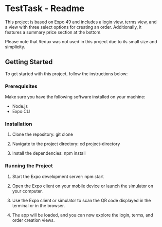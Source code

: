 # TestTask - Readme

This project is based on Expo 49 and includes a login view, terms view, and a view with three select options for creating an order. Additionally, it features a summary price section at the bottom.

Please note that Redux was not used in this project due to its small size and simplicity.

## Getting Started

To get started with this project, follow the instructions below:

### Prerequisites

Make sure you have the following software installed on your machine:

- Node.js
- Expo CLI

### Installation

1. Clone the repository: 
git clone <repository-url>

2. Navigate to the project directory:
cd project-directory


3. Install the dependencies:
npm install


### Running the Project

1. Start the Expo development server:
npm start
 

1. Open the Expo client on your mobile device or launch the simulator on your computer.

2. Use the Expo client or simulator to scan the QR code displayed in the terminal or in the browser.

3. The app will be loaded, and you can now explore the login, terms, and order creation views.
